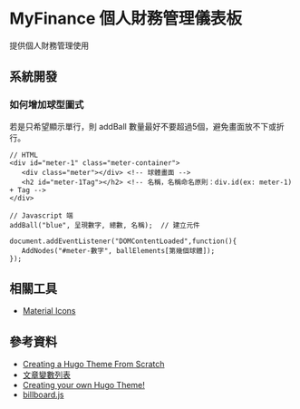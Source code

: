 # MyFinance 個人財務管理儀表板

提供個人財務管理使用

## 系統開發

### 如何增加球型圖式

若是只希望顯示單行，則 addBall 數量最好不要超過5個，避免畫面放不下或折行。

```
// HTML
<div id="meter-1" class="meter-container">
   <div class="meter"></div> <!-- 球體畫面 -->
   <h2 id="meter-1Tag"></h2> <!-- 名稱，名稱命名原則：div.id(ex: meter-1) + Tag -->
</div>

// Javascript 端
addBall("blue", 呈現數字, 總數, 名稱);  // 建立元件

document.addEventListener("DOMContentLoaded",function(){
   AddNodes("#meter-數字", ballElements[第幾個球體]);
});
```


## 相關工具
* [Material Icons](https://fonts.google.com/icons?icon.style=Sharp&icon.set=Material+Icons&icon.query=finance)

## 參考資料
* [Creating a Hugo Theme From Scratch](https://retrolog.io/blog/creating-a-hugo-theme-from-scratch/)
* [文章變數列表](https://gohugo.io/content-management/front-matter/)
* [Creating your own Hugo Theme!](https://www.youtube.com/watch?v=wcMqrb3v2SM)
* [billboard.js](https://naver.github.io/billboard.js/demo/#Chart.PieChart)
